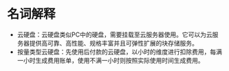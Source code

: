 # 名词解释

- 云硬盘：云硬盘类似PC中的硬盘，需要挂载至云服务器使用。它可以为云服务器提供高可靠、高性能、规格丰富并且可弹性扩展的块存储服务。
- 按量类型云硬盘：先使用后付款的云硬盘，以小时的维度进行扣除费用，每满一小时生成费用账单，使用不满一小时则按照实际使用时间生成费用。